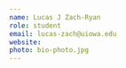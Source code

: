 ```yaml
---
name: Lucas J Zach-Ryan
role: student
email: lucas-zach@uiowa.edu
website: 
photo: bio-photo.jpg
---
```


<!--I like teaching Computer Science!-->
